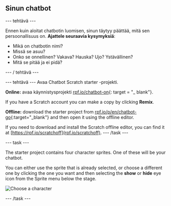 ## Sinun chatbot

\--- tehtävä \---

Ennen kuin aloitat chatbotin luomisen, sinun täytyy päättää, mitä sen persoonallisuus on. **Ajattele seuraavia kysymyksiä**:

+ Mikä on chatbotin nimi?
+ Missä se asuu?
+ Onko se onnellinen? Vakava? Hauska? Ujo? Ystävällinen?
+ Mitä se pitää ja ei pidä?

\--- / tehtävä \---

\--- tehtävä \--- Avaa Chatbot Scratch starter -projekti.

**Online:** avaa käynnistysprojekti [rpf.io/chatbot-on](http://rpf.io/chatbot-on){: target = "_ blank"}.

If you have a Scratch account you can make a copy by clicking **Remix**.

**Offline:** download the starter project from [rpf.io/p/en/chatbot-go](http://rpf.io/p/en/chatbot-go){:target="_blank"} and then open it using the offline editor.

If you need to download and install the Scratch offline editor, you can find it at [https://rpf.io/scratchoff](rpf.io/scratchoff). \--- /task \---

\--- task \---

The starter project contains four character sprites. One of these will be your chatbot.

You can either use the sprite that is already selected, or choose a different one by clicking the one you want and then selecting the **show** or **hide** eye icon from the Sprite menu below the stage.

![Choose a character](images/chatbot-characters.png)

\--- /task \---